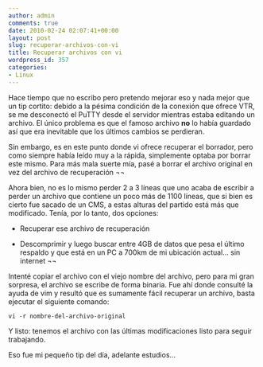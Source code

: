 ```yaml
---
author: admin
comments: true
date: 2010-02-24 02:07:41+00:00
layout: post
slug: recuperar-archivos-con-vi
title: Recuperar archivos con vi
wordpress_id: 357
categories:
- Linux
---
```


Hace tiempo que no escribo pero pretendo mejorar eso y nada mejor que un tip cortito: debido a la pésima condición de la conexión que ofrece VTR, se me desconectó el PuTTY desde el servidor mientras estaba editando un archivo. El único problema es que el famoso archivo **no** lo había guardado así que era inevitable que los últimos cambios se perdieran. 

Sin embargo, es en este punto donde vi ofrece recuperar el borrador, pero como siempre había leído muy a la rápida, simplemente optaba por borrar este mismo. Para más mala suerte mía, pasé a borrar el archivo original en vez del archivo de recuperación ¬¬ 
<!-- more -->
Ahora bien, no es lo mismo perder 2 a 3 líneas que uno acaba de escribir a perder un archivo que contiene un poco más de 1100 líneas, que si bien es cierto fue sacado de un CMS, a estas alturas del partido está más que modificado. Tenía, por lo tanto, dos opciones: 


  * Recuperar ese archivo de recuperación


  * Descomprimir y luego buscar entre 4GB de datos que pesa el último respaldo y que está en un PC a 700km de mi ubicación actual... sin internet ¬¬


Intenté copiar el archivo con el viejo nombre del archivo, pero para mi gran sorpresa, el archivo se escribe de forma binaria. Fue ahí donde consulté la ayuda de vim y resultó que es sumamente fácil recuperar un archivo, basta ejecutar el siguiente comando: 

`vi -r nombre-del-archivo-original`

Y listo: tenemos el archivo con las últimas modificaciones listo para seguir trabajando. 

Eso fue mi pequeño tip del día, adelante estudios...
